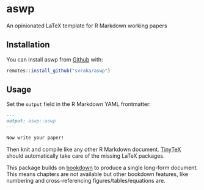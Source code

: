 
# aswp

<!-- badges: start -->
<!-- badges: end -->

An opinionated LaTeX template for R Markdown working papers 

## Installation

You can install  aswp from [Github](https://github.com/svraka/aswp) with:

``` r
remotes::install_github("svraka/aswp")
```

## Usage

Set the `output` field in the R Markdown YAML frontmatter:

``` markdown
---
output: aswp::aswp
---

Now write your paper!
```

Then knit and compile like any other R Markdown document. [TinyTeX](https://yihui.org/tinytex/) should automatically take care of the missing LaTeX packages.

This package builds on [bookdown](https://github.com/rstudio/bookdown) to produce a single long-form document. This means chapters are not available but other bookdown features, like numbering and cross-referencing figures/tables/equations are.
